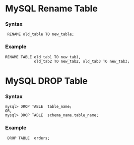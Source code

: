 # MySQL Rename Table
### Syntax
```angular2html
 RENAME old_table TO new_table;  
```

### Example
```angular2html
RENAME TABLE old_tab1 TO new_tab1,  
             old_tab2 TO new_tab2, old_tab3 TO new_tab3;   
```

# MySQL DROP Table
### Syntax
```angular2html
mysql> DROP TABLE  table_name;  
OR,  
mysql> DROP TABLE  schema_name.table_name;  
```
### Example
```angular2html
 DROP TABLE  orders;    
```